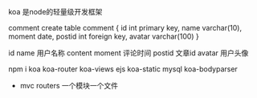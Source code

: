 koa 是node的轻量级开发框架

comment create table comment
{
    id int primary key, 
    name varchar(10),
    moment date,
    postid int foreign key,
    avatar varchar(100)
}

id 
name 用户名称
content 
moment 评论时间
postid 文章id
avatar 用户头像
 
npm i koa koa-router koa-views ejs koa-static mysql koa-bodyparser

- mvc 
  routers 一个模块一个文件
  